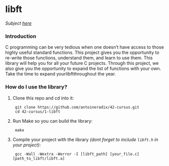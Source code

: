 # libft
_Subject [here](../subjects/libft.subject.pdf)_

### Introduction
C programming can be very tedious when one doesn’t have access to those highly useful
standard functions. This project gives you the opportunity to re-write those functions,
understand them, and learn to use them. This library will help you for all your future C
projects.
Through this project, we also give you the opportunity to expand the list of functions
with your own. Take the time to expand yourlibftthroughout the year.

### How do I use the library?

1. Clone this repo and cd into it:
 
        git clone https://github.com/antoineradix/42-cursus.git
        cd 42-cursus/1-libft

2. Run Make so you can build the library:

        make

3. Compile your project with the library _(dont forget to include ``libft.h`` in your project)_:

        gcc -Wall -Wextra -Werror -I [libft_path] [your_file.c] [path_to_libft/libft.a]
